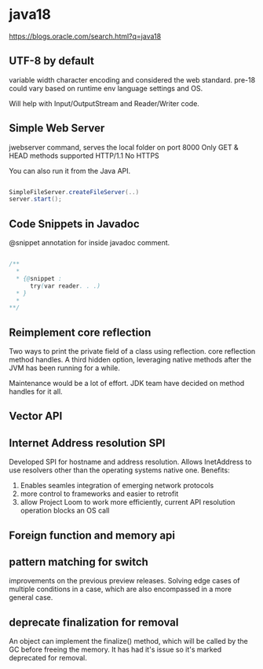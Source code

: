 # java18

https://blogs.oracle.com/search.html?q=java18

## UTF-8 by default

variable width character encoding and considered the web standard.
pre-18 could vary based on runtime env language settings and OS.

Will help with Input/OutputStream and Reader/Writer code.

## Simple Web Server

jwebserver command, serves the local folder on port 8000
Only GET & HEAD methods supported
HTTP/1.1
No HTTPS

You can also run it from the Java API.

```java

SimpleFileServer.createFileServer(..)
server.start();
```
## Code Snippets in Javadoc

@snippet annotation for inside javadoc comment.

```java

/**
  *
  * {@snippet :
      try(var reader. . .)
  * }
  *
**/

```

## Reimplement core reflection

Two ways to print the private field of a class using reflection.
  core reflection
  method handles.
A third hidden option, leveraging native methods after the JVM has been running for a while.

Maintenance would be a lot of effort.
JDK team have decided on method handles for it all.

## Vector API

## Internet Address resolution SPI

Developed SPI for hostname and address resolution.
Allows InetAddress to use resolvers other than the operating systems native one.
Benefits:
1. Enables seamles integration of emerging network protocols
2. more control to frameworks and easier to retrofit
3. allow Project Loom to work more efficiently, current API resolution operation blocks an OS call

## Foreign function and memory api

## pattern matching for switch

improvements on the previous preview releases.
Solving edge cases of multiple conditions in a case, which are also encompassed in a more general case.

## deprecate finalization for removal

An object can implement the finalize() method, which will be called by the GC before freeing the memory.
It has had it's issue so it's marked deprecated for removal.
